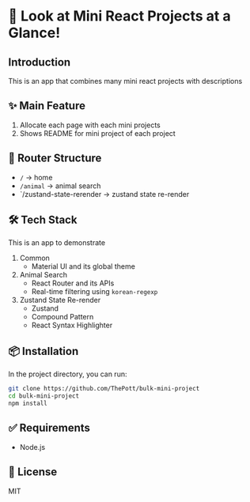 # 🚀 Look at Mini React Projects at a Glance!

##  Introduction
This is an app that combines many mini react projects with descriptions

## ✨ Main Feature
1. Allocate each page with each mini projects
2. Shows README for mini project of each project

## 🧭 Router Structure
- `/`                       → home
- `/animal`                 → animal search
- `/zustand-state-rerender  → zustand state re-render

## 🛠️ Tech Stack
This is an app to demonstrate
1. Common
    - Material UI and its global theme
2. Animal Search
    - React Router and its APIs
    - Real-time filtering using `korean-regexp`
3. Zustand State Re-render
    - Zustand
    - Compound Pattern
    - React Syntax Highlighter

## 📦 Installation
In the project directory, you can run:
```bash
git clone https://github.com/ThePott/bulk-mini-project
cd bulk-mini-project
npm install
```
## ✅ Requirements
* Node.js
## 📜 License
MIT